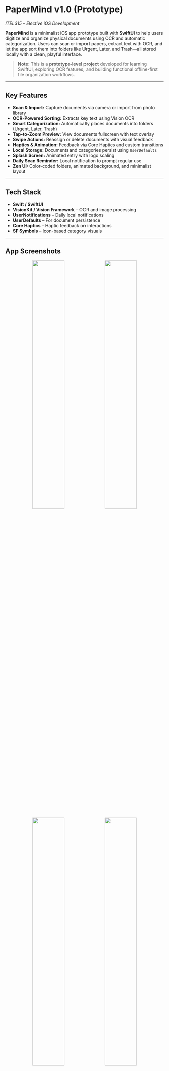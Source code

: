 # **PaperMind v1.0 (Prototype)**  
*ITEL315 – Elective iOS Development*

**PaperMind** is a minimalist iOS app prototype built with **SwiftUI** to help users digitize and organize physical documents using OCR and automatic categorization. Users can scan or import papers, extract text with OCR, and let the app sort them into folders like Urgent, Later, and Trash—all stored locally with a clean, playful interface.

> **Note:** This is a **prototype-level project** developed for learning SwiftUI, exploring OCR features, and building functional offline-first file organization workflows.

---

## **Key Features**

- **Scan & Import:** Capture documents via camera or import from photo library  
- **OCR-Powered Sorting:** Extracts key text using Vision OCR  
- **Smart Categorization:** Automatically places documents into folders (Urgent, Later, Trash)  
- **Tap-to-Zoom Preview:** View documents fullscreen with text overlay  
- **Swipe Actions:** Reassign or delete documents with visual feedback  
- **Haptics & Animation:** Feedback via Core Haptics and custom transitions  
- **Local Storage:** Documents and categories persist using `UserDefaults`  
- **Splash Screen:** Animated entry with logo scaling  
- **Daily Scan Reminder:** Local notification to prompt regular use  
- **Zen UI:** Color-coded folders, animated background, and minimalist layout  

---

## **Tech Stack**

- **Swift / SwiftUI**  
- **VisionKit / Vision Framework** – OCR and image processing  
- **UserNotifications** – Daily local notifications  
- **UserDefaults** – For document persistence  
- **Core Haptics** – Haptic feedback on interactions  
- **SF Symbols** – Icon-based category visuals  

---

## **App Screenshots**

<div align="center">
  <img src="https://github.com/user-attachments/assets/88871e2e-27de-4515-aafd-f30f3c3a8d67" width="45%" />
  <img src="https://github.com/user-attachments/assets/21778fad-3678-420c-8ab2-e0488fe63373" width="45%" />
</div>
<br/>
<div align="center">
  <img src="https://github.com/user-attachments/assets/470d47cd-d72f-47e8-b0eb-1ad1a2282ee6" width="45%" />
  <img src="https://github.com/user-attachments/assets/717bb79f-32b7-4eaa-8608-2cf26e5c37d7" width="45%" />
</div>
<br/>
<div align="center">
  <img src="https://github.com/user-attachments/assets/063cd362-01ce-444e-a13b-74412a76aa8b" width="45%"/>
  <img src="https://github.com/user-attachments/assets/cdb23a33-6790-4bd8-932b-f2ab69c41b61" width="45%" />
</div>

---

## **Project Objectives**

This prototype demonstrates:

- OCR integration in a native iOS app  
- Real-time scan + sort flow using MVVM  
- Local-only document storage with persistent state  
- Building delightful micro-interactions (haptics, animation)  
- Designing an intuitive scanning interface in SwiftUI  

---

## **Installation Instructions**

1. Clone the repository:  
   ```bash
   git clone https://github.com/your-username/papermind.git
   ```
## **Installation**

2. Open `PaperMind.xcodeproj` in Xcode  
3. Run on a simulator or physical iOS device (**iOS 17+ recommended**)

---

## **Areas for Improvement (Toward Production Readiness)**

### 1. **File Organization**

- Some logic still resides in primary views  
- **Recommended structure:** `Models/`, `ViewModels/`, `Views/`, `Resources/`  
- Extract reusable components (e.g., document preview, category buttons)

### 2. **State Management**

- Currently uses `@State` and `@Binding`  
- Use `ObservableObject` and `@StateObject` for improved modularity and testability

### 3. **Data Persistence**

- `UserDefaults` is suitable for lightweight prototyping  
- For scalability, consider `CoreData`, `FileManager`, or `SQLite`

### 4. **OCR + AI Enhancements**

- Enhance categorization with NLP (e.g., keyword tagging)  
- Add feedback loop to improve sorting accuracy over time

### 5. **Strings & Localization**

- Move hardcoded strings to `Localizable.strings` or a centralized `Constants.swift` file  
- Enables localization and reduces redundancy

---

## **Daily Reminder Setup**

- Sends one local notification daily to prompt scanning  
- Triggered using `UNUserNotificationCenter`  
- Requires notification permissions on first app launch  
- Fully local — no server or cloud integration

---

## **Documentation**

- **UI Flow Diagram** *(Note: Created using Eraser AI; may not be fully accurate)*  
- **Architecture Overview**  
- **Developer Setup Guide**

---

## **Author**

Developed by **Eissxs**  
*“When I wrote this code, only God and I understood what I did. Welp, now only God knows.”*
